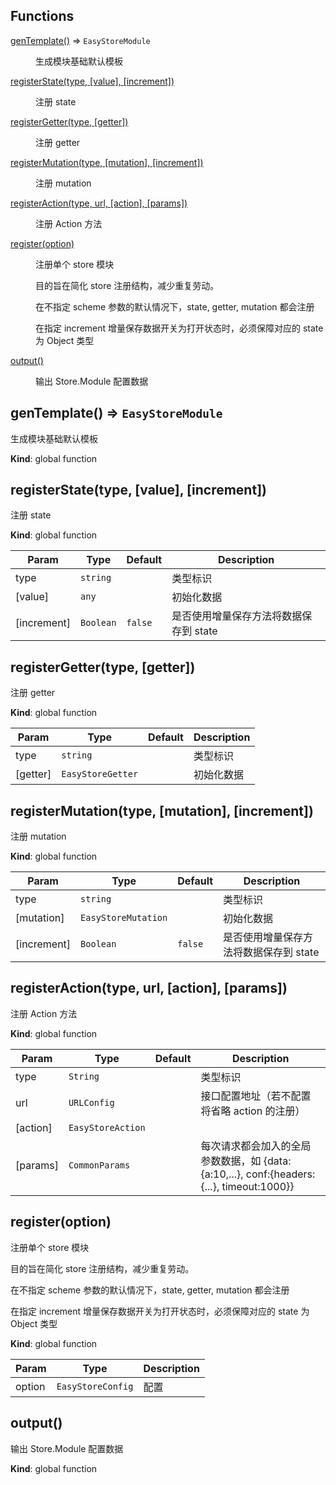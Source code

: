 ## Functions

<dl>
<dt><a href="#genTemplate">genTemplate()</a> ⇒ <code>EasyStoreModule</code></dt>
<dd><p>生成模块基础默认模板</p>
</dd>
<dt><a href="#registerState">registerState(type, [value], [increment])</a></dt>
<dd><p>注册 state</p>
</dd>
<dt><a href="#registerGetter">registerGetter(type, [getter])</a></dt>
<dd><p>注册 getter</p>
</dd>
<dt><a href="#registerMutation">registerMutation(type, [mutation], [increment])</a></dt>
<dd><p>注册 mutation</p>
</dd>
<dt><a href="#registerAction">registerAction(type, url, [action], [params])</a></dt>
<dd><p>注册 Action 方法</p>
</dd>
<dt><a href="#register">register(option)</a></dt>
<dd><p>注册单个 store 模块</p>
<p>目的旨在简化 store 注册结构，减少重复劳动。</p>
<p>在不指定 scheme 参数的默认情况下，state, getter, mutation 都会注册</p>
<p>在指定 increment 增量保存数据开关为打开状态时，必须保障对应的 state 为 Object 类型</p></dd>
<dt><a href="#output">output()</a></dt>
<dd><p>输出 Store.Module 配置数据</p>
</dd>
</dl>

<a name="genTemplate"></a>

## genTemplate() ⇒ <code>EasyStoreModule</code>
生成模块基础默认模板

**Kind**: global function  
<a name="registerState"></a>

## registerState(type, [value], [increment])
注册 state

**Kind**: global function  

| Param | Type | Default | Description |
| --- | --- | --- | --- |
| type | <code>string</code> |  | 类型标识 |
| [value] | <code>any</code> | <code></code> | 初始化数据 |
| [increment] | <code>Boolean</code> | <code>false</code> | 是否使用增量保存方法将数据保存到 state |

<a name="registerGetter"></a>

## registerGetter(type, [getter])
注册 getter

**Kind**: global function  

| Param | Type | Default | Description |
| --- | --- | --- | --- |
| type | <code>string</code> |  | 类型标识 |
| [getter] | <code>EasyStoreGetter</code> | <code></code> | 初始化数据 |

<a name="registerMutation"></a>

## registerMutation(type, [mutation], [increment])
注册 mutation

**Kind**: global function  

| Param | Type | Default | Description |
| --- | --- | --- | --- |
| type | <code>string</code> |  | 类型标识 |
| [mutation] | <code>EasyStoreMutation</code> | <code></code> | 初始化数据 |
| [increment] | <code>Boolean</code> | <code>false</code> | 是否使用增量保存方法将数据保存到 state |

<a name="registerAction"></a>

## registerAction(type, url, [action], [params])
注册 Action 方法

**Kind**: global function  

| Param | Type | Default | Description |
| --- | --- | --- | --- |
| type | <code>String</code> |  | 类型标识 |
| url | <code>URLConfig</code> |  | 接口配置地址（若不配置将省略 action 的注册） |
| [action] | <code>EasyStoreAction</code> | <code></code> |  |
| [params] | <code>CommonParams</code> | <code></code> | 每次请求都会加入的全局参数数据，如 {data:{a:10,...}, conf:{headers:{...}, timeout:1000}} |

<a name="register"></a>

## register(option)
注册单个 store 模块
<p>目的旨在简化 store 注册结构，减少重复劳动。</p>
<p>在不指定 scheme 参数的默认情况下，state, getter, mutation 都会注册</p>
<p>在指定 increment 增量保存数据开关为打开状态时，必须保障对应的 state 为 Object 类型</p>

**Kind**: global function  

| Param | Type | Description |
| --- | --- | --- |
| option | <code>EasyStoreConfig</code> | 配置 |

<a name="output"></a>

## output()
输出 Store.Module 配置数据

**Kind**: global function  
